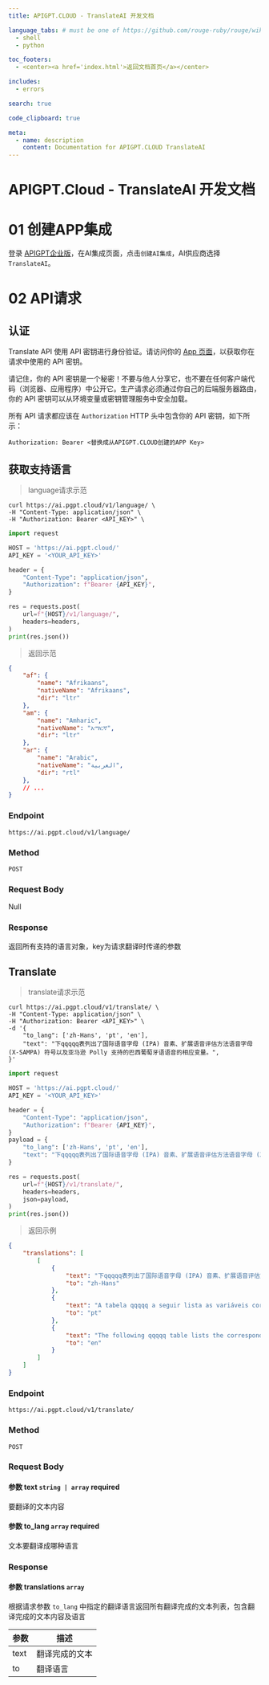 ```yaml
---
title: APIGPT.CLOUD - TranslateAI 开发文档

language_tabs: # must be one of https://github.com/rouge-ruby/rouge/wiki/List-of-supported-languages-and-lexers
  - shell
  - python

toc_footers:
  - <center><a href='index.html'>返回文档首页</a></center>

includes:
  - errors

search: true

code_clipboard: true

meta:
  - name: description
    content: Documentation for APIGPT.CLOUD TranslateAI
---
```


# APIGPT.Cloud - TranslateAI 开发文档

# 01 创建APP集成

登录 <a href='https://app.pgpt.cloud/'>APIGPT企业版</a>，在AI集成页面，点击`创建AI集成`，AI供应商选择`TranslateAI`。


# 02 API请求

## 认证
Translate API 使用 API 密钥进行身份验证。请访问你的 
<a href='https://app.pgpt.cloud/#/ai_integration'>App 页面</a>，以获取你在请求中使用的 API 密钥。

请记住，你的 API 密钥是一个秘密！不要与他人分享它，也不要在任何客户端代码（浏览器、应用程序）中公开它。生产请求必须通过你自己的后端服务器路由，你的 API 密钥可以从环境变量或密钥管理服务中安全加载。

所有 API 请求都应该在 `Authorization` HTTP 头中包含你的 API 密钥，如下所示：

`Authorization: Bearer <替换成从APIGPT.CLOUD创建的APP Key>`

## 获取支持语言

> language请求示范

```shell
curl https://ai.pgpt.cloud/v1/language/ \
-H "Content-Type: application/json" \
-H "Authorization: Bearer <API_KEY>" \
```

```python
import request

HOST = 'https://ai.pgpt.cloud/'
API_KEY = '<YOUR_API_KEY>'

header = {
    "Content-Type": "application/json",
    "Authorization": f"Bearer {API_KEY}",
}

res = requests.post(
    url=f"{HOST}/v1/language/",
    headers=headers,
)
print(res.json())

```

> 返回示范

```json
{
    "af": {
        "name": "Afrikaans",
        "nativeName": "Afrikaans",
        "dir": "ltr"
    },
    "am": {
        "name": "Amharic",
        "nativeName": "አማርኛ",
        "dir": "ltr"
    },
    "ar": {
        "name": "Arabic",
        "nativeName": "العربية",
        "dir": "rtl"
    },
    // ...
}
```

### Endpoint

`https://ai.pgpt.cloud/v1/language/`

### Method

`POST`

### Request Body
Null

### Response
返回所有支持的语言对象，key为请求翻译时传递的参数

## Translate

> translate请求示范

```shell
curl https://ai.pgpt.cloud/v1/translate/ \
-H "Content-Type: application/json" \
-H "Authorization: Bearer <API_KEY>" \
-d '{
    "to_lang": ['zh-Hans', 'pt', 'en'],
    "text": "下qqqqq表列出了国际语音字母 (IPA) 音素、扩展语音评估方法语音字母 (X-SAMPA) 符号以及亚马逊 Polly 支持的巴西葡萄牙语语音的相应变量。",
}'
```

```python
import request

HOST = 'https://ai.pgpt.cloud/'
API_KEY = '<YOUR_API_KEY>'

header = {
    "Content-Type": "application/json",
    "Authorization": f"Bearer {API_KEY}",
}
payload = {
    "to_lang": ['zh-Hans', 'pt', 'en'],
    "text": "下qqqqq表列出了国际语音字母 (IPA) 音素、扩展语音评估方法语音字母 (X-SAMPA) 符号以及亚马逊 Polly 支持的巴西葡萄牙语语音的相应变量。",
}

res = requests.post(
    url=f"{HOST}/v1/translate/",
    headers=headers,
    json=payload,
)
print(res.json())

```

> 返回示例

```json
{
    "translations": [
        [
            {
                "text": "下qqqqq表列出了国际语音字母 (IPA) 音素、扩展语音评估方法语音字母 (X-SAMPA) 符号以及亚马逊 Polly 支持的巴西葡萄牙语语音的相应变量。",
                "to": "zh-Hans"
            },
            {
                "text": "A tabela qqqqq a seguir lista as variáveis correspondentes para os fonemas do Alfabeto Internacional da Fala (IPA), os símbolos do Alfabeto Fonético do Método de Avaliação da Fala Estendida (X-SAMPA) e as vozes do Português Brasileiro suportadas pelo Amazon Polly.",
                "to": "pt"
            },
            {
                "text": "The following qqqqq table lists the corresponding variables for the International Speech Alphabet (IPA) phonemes, the Extended Speech Assessment Method Phonetic Alphabet (X-SAMPA) symbols, and the Brazilian Portuguese voices supported by Amazon Polly.",
                "to": "en"
            }
        ]
    ]
}
```

### Endpoint

`https://ai.pgpt.cloud/v1/translate/`

### Method

`POST`

### Request Body

#### 参数 text `string | array` required
要翻译的文本内容

#### 参数 to_lang `array` required
文本要翻译成哪种语言

### Response

#### 参数 translations `array`
根据请求参数 `to_lang` 中指定的翻译语言返回所有翻译完成的文本列表，包含翻译完成的文本内容及语言

参数 | 描述 
-----|----------
text | 翻译完成的文本
to | 翻译语言

